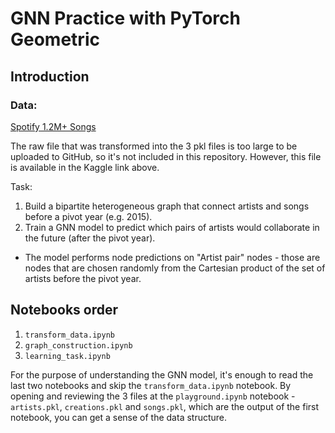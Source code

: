 # GNN Practice with PyTorch Geometric

## Introduction

### Data: 
[Spotify 1.2M+ Songs](https://www.kaggle.com/datasets/rodolfofigueroa/spotify-12m-songs)

The raw file that was transformed into the 3 pkl files is too large to be uploaded to GitHub, so it's not included in this repository. However, this file is available in the Kaggle link above.

Task:
1. Build a bipartite heterogeneous graph that connect artists and songs before a pivot year (e.g. 2015).
2. Train a GNN model to predict which pairs of artists would collaborate in the future (after the pivot year).
* The model performs node predictions on "Artist pair" nodes - those are nodes that are chosen randomly from the Cartesian product of the set of artists before the pivot year.

## Notebooks order
1. `transform_data.ipynb`
2. `graph_construction.ipynb`
3. `learning_task.ipynb`

For the purpose of understanding the GNN model, it's enough to read the last two notebooks and skip the `transform_data.ipynb` notebook.
By opening and reviewing the 3 files at the `playground.ipynb` notebook - `artists.pkl`, `creations.pkl` and `songs.pkl`, which are the output of the first notebook, you can get a sense of the data structure. 